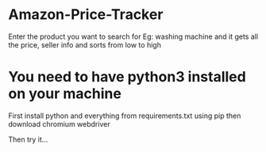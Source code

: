 # Amazon-Price-Tracker

Enter the product you want to search for Eg: washing machine and it gets all the price, seller info and sorts from low to high

# You need to have python3 installed on your machine

First install python and everything from requirements.txt using pip
then download chromium webdriver

Then try it...

